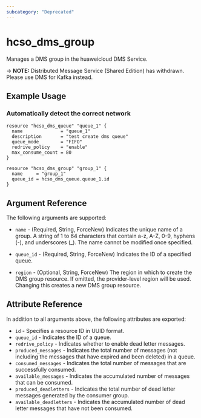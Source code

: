 ```yaml
---
subcategory: "Deprecated"
---
```


# hcso_dms_group

Manages a DMS group in the huaweicloud DMS Service.

-> **NOTE:** Distributed Message Service (Shared Edition) has withdrawn. Please use DMS for Kafka instead.

## Example Usage

### Automatically detect the correct network

```hcl
resource "hcso_dms_queue" "queue_1" {
  name              = "queue_1"
  description       = "test create dms queue"
  queue_mode        = "FIFO"
  redrive_policy    = "enable"
  max_consume_count = 80
}

resource "hcso_dms_group" "group_1" {
  name     = "group_1"
  queue_id = hcso_dms_queue.queue_1.id
}
```

## Argument Reference

The following arguments are supported:

* `name` - (Required, String, ForceNew) Indicates the unique name of a group. A string of 1 to 64 characters that
  contain a-z, A-Z, 0-9, hyphens (-), and underscores (_). The name cannot be modified once specified.

* `queue_id` - (Required, String, ForceNew) Indicates the ID of a specified queue.

* `region` - (Optional, String, ForceNew) The region in which to create the DMS group resource. If omitted, the
  provider-level region will be used. Changing this creates a new DMS group resource.

## Attribute Reference

In addition to all arguments above, the following attributes are exported:

* `id` - Specifies a resource ID in UUID format.
* `queue_id` - Indicates the ID of a queue.
* `redrive_policy` - Indicates whether to enable dead letter messages.
* `produced_messages` - Indicates the total number of messages (not including the messages that have expired and been
  deleted) in a queue.
* `consumed_messages` - Indicates the total number of messages that are successfully consumed.
* `available_messages` - Indicates the accumulated number of messages that can be consumed.
* `produced_deadletters` - Indicates the total number of dead letter messages generated by the consumer group.
* `available_deadletters` - Indicates the accumulated number of dead letter messages that have not been consumed.
